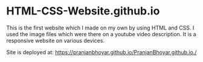 # HTML-CSS-Website.github.io

This is the first website which I made on my own by using HTML and  CSS. 
I used the image files which were there on a youtube video description.
It is a responsive website on various devices.

Site is deployed at:
https://pranjanbhoyar.github.io/PranjanBhoyar.github.io./
